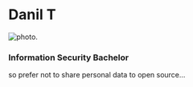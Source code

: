 # Danil T

![photo.](<img width="981" alt="photo" src="https://github.com/isDanilT/Task3/assets/62556603/bbe618d1-ea5d-41d0-b3bf-7d5e85ecb740">)




### Information Security Bachelor
so prefer not to share personal data to open source...
